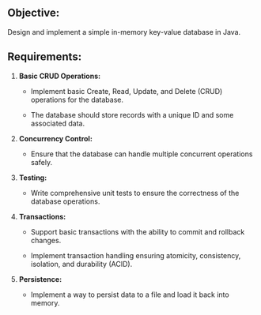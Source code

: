 Objective:
----------

Design and implement a simple in-memory key-value database in Java.

Requirements:
-------------

1.  **Basic CRUD Operations:**

    *   Implement basic Create, Read, Update, and Delete (CRUD) operations for the database.

    *   The database should store records with a unique ID and some associated data.

2.  **Concurrency Control:**

    *   Ensure that the database can handle multiple concurrent operations safely.

3.  **Testing:**

    *   Write comprehensive unit tests to ensure the correctness of the database operations.

4.  **Transactions:**

    *   Support basic transactions with the ability to commit and rollback changes.

    *   Implement transaction handling ensuring atomicity, consistency, isolation, and durability (ACID).

5.  **Persistence:**

    *   Implement a way to persist data to a file and load it back into memory.